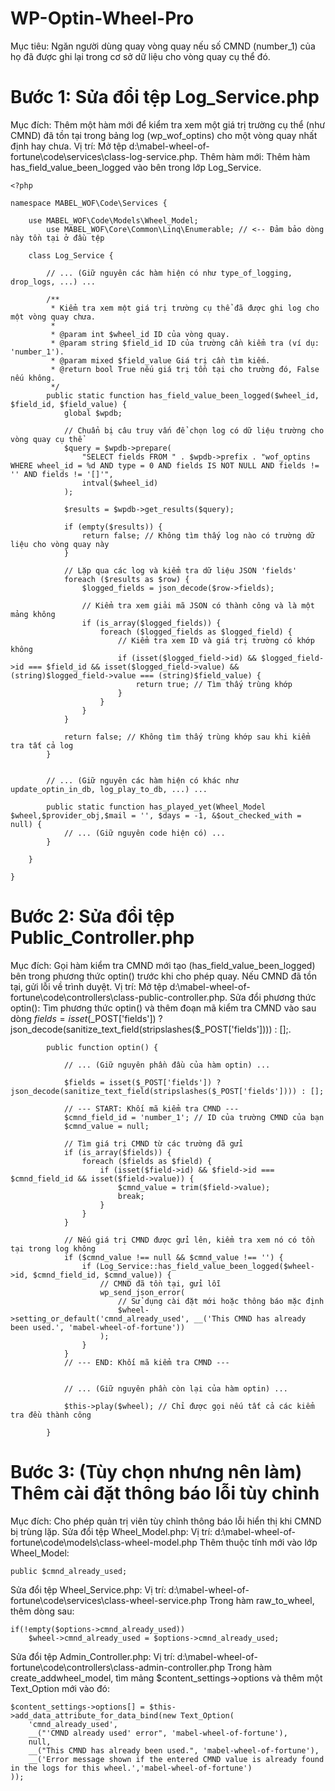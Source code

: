 # WP-Optin-Wheel-Pro
Mục tiêu: Ngăn người dùng quay vòng quay nếu số CMND (number_1) của họ đã được ghi lại trong cơ sở dữ liệu cho vòng quay cụ thể đó.

# Bước 1: Sửa đổi tệp Log_Service.php

Mục đích: Thêm một hàm mới để kiểm tra xem một giá trị trường cụ thể (như CMND) đã tồn tại trong bảng log (wp_wof_optins) cho một vòng quay nhất định hay chưa.
Vị trí: Mở tệp d:\mabel-wheel-of-fortune\code\services\class-log-service.php.
Thêm hàm mới: Thêm hàm has_field_value_been_logged vào bên trong lớp Log_Service.

```
<?php

namespace MABEL_WOF\Code\Services {

	use MABEL_WOF\Code\Models\Wheel_Model;
        use MABEL_WOF\Core\Common\Linq\Enumerable; // <-- Đảm bảo dòng này tồn tại ở đầu tệp

	class Log_Service {

		// ... (Giữ nguyên các hàm hiện có như type_of_logging, drop_logs, ...) ...

        /**
         * Kiểm tra xem một giá trị trường cụ thể đã được ghi log cho một vòng quay chưa.
         *
         * @param int $wheel_id ID của vòng quay.
         * @param string $field_id ID của trường cần kiểm tra (ví dụ: 'number_1').
         * @param mixed $field_value Giá trị cần tìm kiếm.
         * @return bool True nếu giá trị tồn tại cho trường đó, False nếu không.
         */
        public static function has_field_value_been_logged($wheel_id, $field_id, $field_value) {
            global $wpdb;

            // Chuẩn bị câu truy vấn để chọn log có dữ liệu trường cho vòng quay cụ thể
            $query = $wpdb->prepare(
                "SELECT fields FROM " . $wpdb->prefix . "wof_optins WHERE wheel_id = %d AND type = 0 AND fields IS NOT NULL AND fields != '' AND fields != '[]'",
                intval($wheel_id)
            );

            $results = $wpdb->get_results($query);

            if (empty($results)) {
                return false; // Không tìm thấy log nào có trường dữ liệu cho vòng quay này
            }

            // Lặp qua các log và kiểm tra dữ liệu JSON 'fields'
            foreach ($results as $row) {
                $logged_fields = json_decode($row->fields);

                // Kiểm tra xem giải mã JSON có thành công và là một mảng không
                if (is_array($logged_fields)) {
                    foreach ($logged_fields as $logged_field) {
                        // Kiểm tra xem ID và giá trị trường có khớp không
                        if (isset($logged_field->id) && $logged_field->id === $field_id && isset($logged_field->value) && (string)$logged_field->value === (string)$field_value) {
                            return true; // Tìm thấy trùng khớp
                        }
                    }
                }
            }

            return false; // Không tìm thấy trùng khớp sau khi kiểm tra tất cả log
        }


		// ... (Giữ nguyên các hàm hiện có khác như update_optin_in_db, log_play_to_db, ...) ...

		public static function has_played_yet(Wheel_Model $wheel,$provider_obj,$mail = '', $days = -1, &$out_checked_with = null) {
			// ... (Giữ nguyên code hiện có) ...
		}

	}

}

```

# Bước 2: Sửa đổi tệp Public_Controller.php

Mục đích: Gọi hàm kiểm tra CMND mới tạo (has_field_value_been_logged) bên trong phương thức optin() trước khi cho phép quay. Nếu CMND đã tồn tại, gửi lỗi về trình duyệt.
Vị trí: Mở tệp d:\mabel-wheel-of-fortune\code\controllers\class-public-controller.php.
Sửa đổi phương thức optin(): Tìm phương thức optin() và thêm đoạn mã kiểm tra CMND vào sau dòng $fields = isset($_POST['fields']) ? json_decode(sanitize_text_field(stripslashes($_POST['fields']))) : [];.

```
		public function optin() {

			// ... (Giữ nguyên phần đầu của hàm optin) ...

			$fields = isset($_POST['fields']) ? json_decode(sanitize_text_field(stripslashes($_POST['fields']))) : [];

			// --- START: Khối mã kiểm tra CMND ---
            $cmnd_field_id = 'number_1'; // ID của trường CMND của bạn
            $cmnd_value = null;

            // Tìm giá trị CMND từ các trường đã gửi
            if (is_array($fields)) {
                foreach ($fields as $field) {
                    if (isset($field->id) && $field->id === $cmnd_field_id && isset($field->value)) {
                        $cmnd_value = trim($field->value);
                        break;
                    }
                }
            }

            // Nếu giá trị CMND được gửi lên, kiểm tra xem nó có tồn tại trong log không
            if ($cmnd_value !== null && $cmnd_value !== '') {
                if (Log_Service::has_field_value_been_logged($wheel->id, $cmnd_field_id, $cmnd_value)) {
                    // CMND đã tồn tại, gửi lỗi
                    wp_send_json_error(
                        // Sử dụng cài đặt mới hoặc thông báo mặc định
                        $wheel->setting_or_default('cmnd_already_used', __('This CMND has already been used.', 'mabel-wheel-of-fortune'))
                    );
                }
            }
            // --- END: Khối mã kiểm tra CMND ---


			// ... (Giữ nguyên phần còn lại của hàm optin) ...

			$this->play($wheel); // Chỉ được gọi nếu tất cả các kiểm tra đều thành công

		}

```

# Bước 3: (Tùy chọn nhưng nên làm) Thêm cài đặt thông báo lỗi tùy chỉnh

Mục đích: Cho phép quản trị viên tùy chỉnh thông báo lỗi hiển thị khi CMND bị trùng lặp.
Sửa đổi tệp Wheel_Model.php:
Vị trí: d:\mabel-wheel-of-fortune\code\models\class-wheel-model.php
Thêm thuộc tính mới vào lớp Wheel_Model:

```
public $cmnd_already_used;
```

Sửa đổi tệp Wheel_Service.php:
Vị trí: d:\mabel-wheel-of-fortune\code\services\class-wheel-service.php
Trong hàm raw_to_wheel, thêm dòng sau:

```
if(!empty($options->cmnd_already_used))
    $wheel->cmnd_already_used = $options->cmnd_already_used;
```

Sửa đổi tệp Admin_Controller.php:
Vị trí: d:\mabel-wheel-of-fortune\code\controllers\class-admin-controller.php
Trong hàm create_addwheel_model, tìm mảng $content_settings->options và thêm một Text_Option mới vào đó:

```
$content_settings->options[] = $this->add_data_attribute_for_data_bind(new Text_Option(
    'cmnd_already_used',
    __("'CMND already used' error", 'mabel-wheel-of-fortune'),
    null,
    __("This CMND has already been used.", 'mabel-wheel-of-fortune'),
    __('Error message shown if the entered CMND value is already found in the logs for this wheel.','mabel-wheel-of-fortune')
));
```

